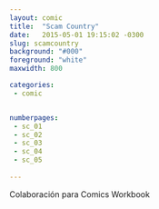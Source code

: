 ```yaml
---
layout: comic
title:  "Scam Country"
date:   2015-05-01 19:15:02 -0300
slug: scamcountry
background: "#000"
foreground: "white"
maxwidth: 800

categories:
 - comic


numberpages:
 - sc_01
 - sc_02
 - sc_03
 - sc_04
 - sc_05
 
---
```


Colaboración para Comics Workbook